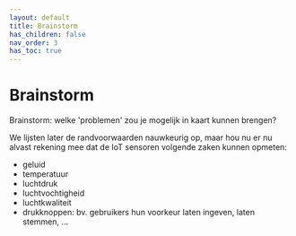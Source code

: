 ```yaml
---
layout: default
title: Brainstorm
has_children: false
nav_order: 3
has_toc: true
---
```


# Brainstorm

Brainstorm: welke 'problemen' zou je mogelijk in kaart kunnen brengen? 

We lijsten later de randvoorwaarden nauwkeurig op, maar hou nu er nu alvast rekening mee dat de IoT sensoren volgende zaken kunnen opmeten:
- geluid
- temperatuur
- luchtdruk
- luchtvochtigheid
- luchtkwaliteit
- drukknoppen: bv. gebruikers hun voorkeur laten ingeven, laten stemmen, ...